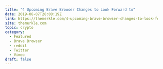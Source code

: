 ```yaml
---
title: "4 Upcoming Brave Browser Changes to Look Forward to"
date: 2019-06-07T20:00:19Z
link: https://themerkle.com/4-upcoming-brave-browser-changes-to-look-forward-to/?utm_medium=RSS&utm_source=hune
site: themerkle.com
topic: crypto
category:
  - Featured
  - Brave Browser
  - reddit
  - Twitter
  - Vimeo
draft: false
---
```

